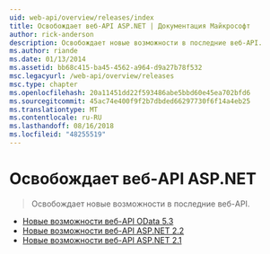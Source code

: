 ```yaml
---
uid: web-api/overview/releases/index
title: Освобождает веб-API ASP.NET | Документация Майкрософт
author: rick-anderson
description: Освобождает новые возможности в последние веб-API.
ms.author: riande
ms.date: 01/13/2014
ms.assetid: bb68c415-ba45-4562-a964-d9a27b78f532
msc.legacyurl: /web-api/overview/releases
msc.type: chapter
ms.openlocfilehash: 20a11451dd22f593486abe5bbd60e45ea702bfd6
ms.sourcegitcommit: 45ac74e400f9f2b7dbded66297730f6f14a4eb25
ms.translationtype: MT
ms.contentlocale: ru-RU
ms.lasthandoff: 08/16/2018
ms.locfileid: "48255519"
---
```

<a name="aspnet-web-api-releases"></a>Освобождает веб-API ASP.NET
====================
> Освобождает новые возможности в последние веб-API.


- [Новые возможности веб-API OData 5.3](whats-new-in-aspnet-web-api-odata-53.md)
- [Новые возможности веб-API ASP.NET 2.2](whats-new-in-aspnet-web-api-22.md)
- [Новые возможности веб-API ASP.NET 2.1](whats-new-in-aspnet-web-api-21.md)
